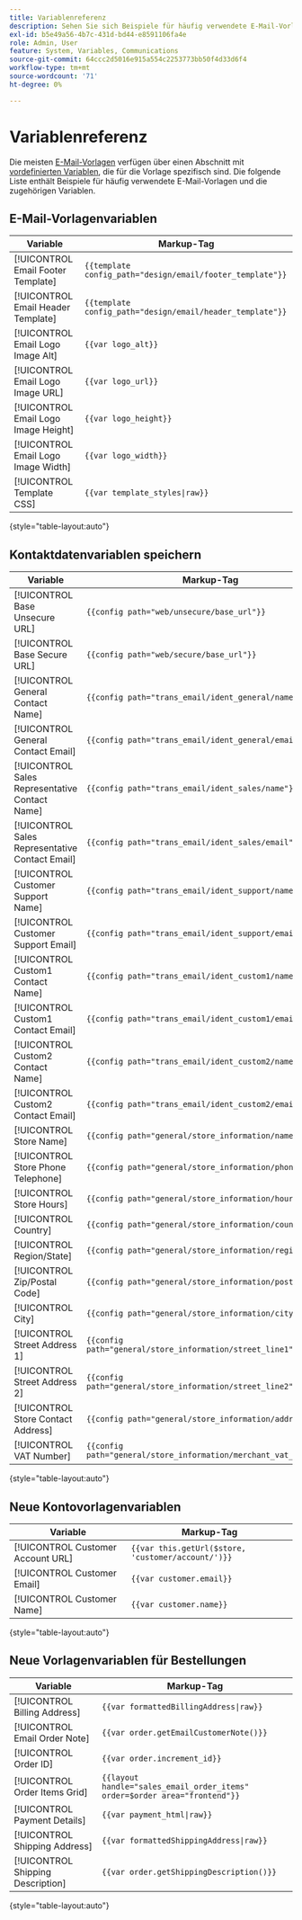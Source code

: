```yaml
---
title: Variablenreferenz
description: Sehen Sie sich Beispiele für häufig verwendete E-Mail-Vorlagen und die zugehörigen Variablen an.
exl-id: b5e49a56-4b7c-431d-bd44-e8591106fa4e
role: Admin, User
feature: System, Variables, Communications
source-git-commit: 64ccc2d5016e915a554c2253773bb50f4d33d6f4
workflow-type: tm+mt
source-wordcount: '71'
ht-degree: 0%

---
```


# Variablenreferenz

Die meisten [E-Mail-Vorlagen](email-template-custom.md) verfügen über einen Abschnitt mit [vordefinierten Variablen](variables-predefined.md), die für die Vorlage spezifisch sind. Die folgende Liste enthält Beispiele für häufig verwendete E-Mail-Vorlagen und die zugehörigen Variablen.

## E-Mail-Vorlagenvariablen

| Variable | Markup-Tag |
|--- |--- |
| [!UICONTROL Email Footer Template] | `{{template config_path="design/email/footer_template"}}` |
| [!UICONTROL Email Header Template] | `{{template config_path="design/email/header_template"}}` |
| [!UICONTROL Email Logo Image Alt] | `{{var logo_alt}}` |
| [!UICONTROL Email Logo Image URL] | `{{var logo_url}}` |
| [!UICONTROL Email Logo Image Height] | `{{var logo_height}}` |
| [!UICONTROL Email Logo Image Width] | `{{var logo_width}}` |
| [!UICONTROL Template CSS] | `{{var template_styles\|raw}}` |

{style="table-layout:auto"}

## Kontaktdatenvariablen speichern

| Variable | Markup-Tag |
|--- |--- |
| [!UICONTROL Base Unsecure URL] | `{{config path="web/unsecure/base_url"}}` |
| [!UICONTROL Base Secure URL] | `{{config path="web/secure/base_url"}}` |
| [!UICONTROL General Contact Name] | `{{config path="trans_email/ident_general/name"}}` |
| [!UICONTROL General Contact Email] | `{{config path="trans_email/ident_general/email"}}` |
| [!UICONTROL Sales Representative Contact Name] | `{{config path="trans_email/ident_sales/name"}}` |
| [!UICONTROL Sales Representative Contact Email] | `{{config path="trans_email/ident_sales/email"}}` |
| [!UICONTROL Customer Support Name] | `{{config path="trans_email/ident_support/name"}}` |
| [!UICONTROL Customer Support Email] | `{{config path="trans_email/ident_support/email"}}` |
| [!UICONTROL Custom1 Contact Name] | `{{config path="trans_email/ident_custom1/name"}}` |
| [!UICONTROL Custom1 Contact Email] | `{{config path="trans_email/ident_custom1/email"}}` |
| [!UICONTROL Custom2 Contact Name] | `{{config path="trans_email/ident_custom2/name"}}` |
| [!UICONTROL Custom2 Contact Email] | `{{config path="trans_email/ident_custom2/email"}}` |
| [!UICONTROL Store Name] | `{{config path="general/store_information/name"}}` |
| [!UICONTROL Store Phone Telephone] | `{{config path="general/store_information/phone"}}` |
| [!UICONTROL Store Hours] | `{{config path="general/store_information/hours"}}` |
| [!UICONTROL Country] | `{{config path="general/store_information/country_id"}}` |
| [!UICONTROL Region/State] | `{{config path="general/store_information/region_id"}}` |
| [!UICONTROL Zip/Postal Code] | `{{config path="general/store_information/postcode"}}` |
| [!UICONTROL City] | `{{config path="general/store_information/city"}}` |
| [!UICONTROL Street Address 1] | `{{config path="general/store_information/street_line1"}}` |
| [!UICONTROL Street Address 2] | `{{config path="general/store_information/street_line2"}}` |
| [!UICONTROL Store Contact Address] | `{{config path="general/store_information/address"}}` |
| [!UICONTROL VAT Number] | `{{config path="general/store_information/merchant_vat_number"}}` |

{style="table-layout:auto"}

## Neue Kontovorlagenvariablen

| Variable | Markup-Tag |
|--- |--- |
| [!UICONTROL Customer Account URL] | `{{var this.getUrl($store, 'customer/account/')}}` |
| [!UICONTROL Customer Email] | `{{var customer.email}}` |
| [!UICONTROL Customer Name] | `{{var customer.name}}` |

{style="table-layout:auto"}

## Neue Vorlagenvariablen für Bestellungen

| Variable | Markup-Tag |
|--- |--- |
| [!UICONTROL Billing Address] | `{{var formattedBillingAddress\|raw}}` |
| [!UICONTROL Email Order Note] | `{{var order.getEmailCustomerNote()}}` |
| [!UICONTROL Order ID] | `{{var order.increment_id}}` |
| [!UICONTROL Order Items Grid] | `{{layout handle="sales_email_order_items" order=$order area="frontend"}}` |
| [!UICONTROL Payment Details] | `{{var payment_html\|raw}}` |
| [!UICONTROL Shipping Address] | `{{var formattedShippingAddress\|raw}}` |
| [!UICONTROL Shipping Description] | `{{var order.getShippingDescription()}}` |

{style="table-layout:auto"}
